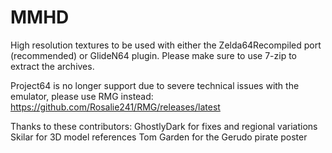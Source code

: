 # MMHD
High resolution textures to be used with either the Zelda64Recompiled port (recommended) or GlideN64 plugin. Please make sure to use 7-zip to extract the archives. 

Project64 is no longer support due to severe technical issues with the emulator, please use RMG instead: https://github.com/Rosalie241/RMG/releases/latest

Thanks to these contributors:
GhostlyDark for fixes and regional variations
Skilar for 3D model references
Tom Garden for the Gerudo pirate poster


